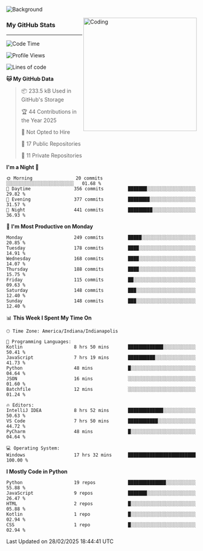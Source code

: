 ![Background](https://github.com/Nguyen-Noah/Nguyen-Noah/assets/112649680/f5d2296f-0508-400c-abcf-47c085708a2a)

<img align="right" alt="Coding" width="300" src="https://cdn.dribbble.com/users/1277312/screenshots/14733298/media/39b1045e593737587dd60e42c8422d1f.gif" >

### My GitHub Stats
---
<!--START_SECTION:waka-->
![Code Time](http://img.shields.io/badge/Code%20Time-474%20hrs%2033%20mins-blue)

![Profile Views](http://img.shields.io/badge/Profile%20Views-3-blue)

![Lines of code](https://img.shields.io/badge/From%20Hello%20World%20I%27ve%20Written-8.2%20million%20lines%20of%20code-blue)

**🐱 My GitHub Data** 

> 📦 233.5 kB Used in GitHub's Storage 
 > 
> 🏆 44 Contributions in the Year 2025
 > 
> 🚫 Not Opted to Hire
 > 
> 📜 17 Public Repositories 
 > 
> 🔑 11 Private Repositories 
 > 
**I'm a Night 🦉** 

```text
🌞 Morning                20 commits          ░░░░░░░░░░░░░░░░░░░░░░░░░   01.68 % 
🌆 Daytime                356 commits         ███████░░░░░░░░░░░░░░░░░░   29.82 % 
🌃 Evening                377 commits         ████████░░░░░░░░░░░░░░░░░   31.57 % 
🌙 Night                  441 commits         █████████░░░░░░░░░░░░░░░░   36.93 % 
```
📅 **I'm Most Productive on Monday** 

```text
Monday                   249 commits         █████░░░░░░░░░░░░░░░░░░░░   20.85 % 
Tuesday                  178 commits         ████░░░░░░░░░░░░░░░░░░░░░   14.91 % 
Wednesday                168 commits         ████░░░░░░░░░░░░░░░░░░░░░   14.07 % 
Thursday                 188 commits         ████░░░░░░░░░░░░░░░░░░░░░   15.75 % 
Friday                   115 commits         ██░░░░░░░░░░░░░░░░░░░░░░░   09.63 % 
Saturday                 148 commits         ███░░░░░░░░░░░░░░░░░░░░░░   12.40 % 
Sunday                   148 commits         ███░░░░░░░░░░░░░░░░░░░░░░   12.40 % 
```


📊 **This Week I Spent My Time On** 

```text
🕑︎ Time Zone: America/Indiana/Indianapolis

💬 Programming Languages: 
Kotlin                   8 hrs 50 mins       █████████████░░░░░░░░░░░░   50.41 % 
JavaScript               7 hrs 19 mins       ██████████░░░░░░░░░░░░░░░   41.73 % 
Python                   48 mins             █░░░░░░░░░░░░░░░░░░░░░░░░   04.64 % 
JSON                     16 mins             ░░░░░░░░░░░░░░░░░░░░░░░░░   01.60 % 
Batchfile                12 mins             ░░░░░░░░░░░░░░░░░░░░░░░░░   01.24 % 

🔥 Editors: 
IntelliJ IDEA            8 hrs 52 mins       █████████████░░░░░░░░░░░░   50.63 % 
VS Code                  7 hrs 50 mins       ███████████░░░░░░░░░░░░░░   44.72 % 
PyCharm                  48 mins             █░░░░░░░░░░░░░░░░░░░░░░░░   04.64 % 

💻 Operating System: 
Windows                  17 hrs 32 mins      █████████████████████████   100.00 % 
```

**I Mostly Code in Python** 

```text
Python                   19 repos            ██████████████░░░░░░░░░░░   55.88 % 
JavaScript               9 repos             ███████░░░░░░░░░░░░░░░░░░   26.47 % 
HTML                     2 repos             █░░░░░░░░░░░░░░░░░░░░░░░░   05.88 % 
Kotlin                   1 repo              █░░░░░░░░░░░░░░░░░░░░░░░░   02.94 % 
CSS                      1 repo              █░░░░░░░░░░░░░░░░░░░░░░░░   02.94 % 
```




 Last Updated on 28/02/2025 18:44:41 UTC
<!--END_SECTION:waka-->

<!--
**Nguyen-Noah/Nguyen-Noah** is a ✨ _special_ ✨ repository because its `README.md` (this file) appears on your GitHub profile.

Here are some ideas to get you started:

- 🔭 I’m currently working on ...
- 🌱 I’m currently learning ...
- 👯 I’m looking to collaborate on ...
- 🤔 I’m looking for help with ...
- 💬 Ask me about ...
- 📫 How to reach me: ...
- 😄 Pronouns: ...
- ⚡ Fun fact: ...
-->

